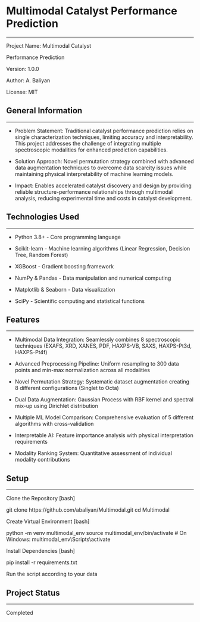 <h1>Multimodal Catalyst Performance Prediction</h1>
<hr><p>Project Name: Multimodal Catalyst</p>
<p>Performance Prediction</p>
<p>Version: 1.0.0</p>
<p>Author: A. Baliyan</p>
<p>License: MIT</p><h2>General Information</h2>
<hr><ul>
<li>Problem Statement: Traditional catalyst performance prediction relies on single characterization techniques, limiting accuracy and interpretability. This project addresses the challenge of integrating multiple spectroscopic modalities for enhanced prediction capabilities.</li>
</ul><ul>
<li>Solution Approach: Novel permutation strategy combined with advanced data augmentation techniques to overcome data scarcity issues while maintaining physical interpretability of machine learning models.</li>
</ul><ul>
<li>Impact: Enables accelerated catalyst discovery and design by providing reliable structure-performance relationships through multimodal analysis, reducing experimental time and costs in catalyst development.</li>
</ul><h2>Technologies Used</h2>
<hr><ul>
<li>Python 3.8+ - Core programming language</li>
</ul><ul>
<li>Scikit-learn - Machine learning algorithms (Linear Regression, Decision Tree, Random Forest)</li>
</ul><ul>
<li>XGBoost - Gradient boosting framework</li>
</ul><ul>
<li>NumPy &amp; Pandas - Data manipulation and numerical computing</li>
</ul><ul>
<li>Matplotlib &amp; Seaborn - Data visualization</li>
</ul><ul>
<li>SciPy - Scientific computing and statistical functions</li>
</ul><h2>Features</h2>
<hr><ul>
<li>Multimodal Data Integration: Seamlessly combines 8 spectroscopic techniques (EXAFS, XRD, XANES, PDF, HAXPS-VB, SAXS, HAXPS-Pt3d, HAXPS-Pt4f)</li>
</ul><ul>
<li>Advanced Preprocessing Pipeline: Uniform resampling to 300 data points and min-max normalization across all modalities</li>
</ul><ul>
<li>Novel Permutation Strategy: Systematic dataset augmentation creating 8 different configurations (Singlet to Octa)</li>
</ul><ul>
<li>Dual Data Augmentation: Gaussian Process with RBF kernel and spectral mix-up using Dirichlet distribution</li>
</ul><ul>
<li>Multiple ML Model Comparison: Comprehensive evaluation of 5 different algorithms with cross-validation</li>
</ul><ul>
<li>Interpretable AI: Feature importance analysis with physical interpretation requirements</li>
</ul><ul>
<li>Modality Ranking System: Quantitative assessment of individual modality contributions</li>
</ul><h2>Setup</h2>
<hr><p>Clone the Repository
[bash]</p>
<p>git clone https://github.com/abaliyan/Multimodal.git
cd Multimodal</p>
<p>Create Virtual Environment
[bash]</p>
<p>python -m venv multimodal_env
source multimodal_env/bin/activate  # On Windows: multimodal_env\Scripts\activate</p>
<p>Install Dependencies
[bash]</p>
<p>pip install -r requirements.txt</p>
<p>Run the script according to your data</p><h2>Project Status</h2>
<hr><p>Completed</p>
